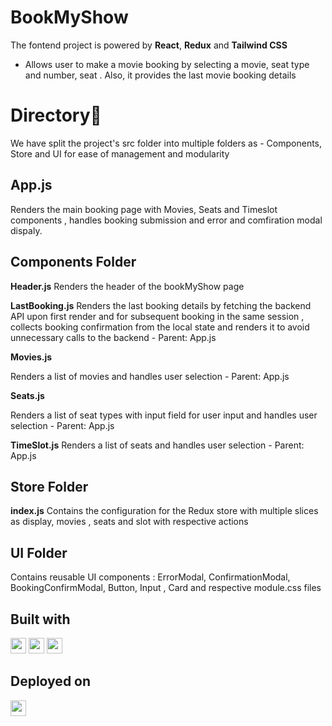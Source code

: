 # BookMyShow 
The  fontend project is powered by **React**, **Redux** and **Tailwind CSS**

- Allows user to make a movie booking by selecting a movie, seat type and number, seat . Also, it provides the last movie booking details

 # Directory💠
 We have split the project's src folder into multiple folders as -  Components, Store and UI for ease of management and modularity

## App.js
Renders the main booking page with Movies, Seats and Timeslot components , handles booking submission and error and comfiration modal dispaly.


## Components Folder 


**Header.js**
Renders the header of the bookMyShow page

**LastBooking.js**
Renders the last booking details by fetching the backend API upon first render and for subsequent booking in the same session , collects booking confirmation from the local state and renders it to avoid unnecessary calls to the backend - Parent: App.js

**Movies.js**

Renders a list of movies and handles user selection - Parent: App.js

**Seats.js**

Renders a list of seat types with input field for user input  and handles user selection -  Parent: App.js


**TimeSlot.js**
Renders a list of seats and handles user selection - Parent: App.js


## Store Folder
**index.js**
Contains the configuration for the Redux store with multiple slices as display, movies , seats and slot with respective actions

## UI Folder
Contains reusable UI components : ErrorModal, ConfirmationModal, BookingConfirmModal, Button, Input , Card and respective module.css files

## Built with

<a href='https://react.dev/' ><img src="https://img.shields.io/badge/react-%2320232a.svg?style=for-the-badge&logo=react&logoColor=%2361DAFB"  height="25" alt='react'></a>
<a href='https://redux.js.org/' ><img src="https://img.shields.io/badge/redux-%23593d88.svg?style=for-the-badge&logo=redux&logoColor=white"  height="25"></a>
<a href='https://tailwindcss.com/' ><img src="https://img.shields.io/badge/tailwindcss-%2338B2AC.svg?style=for-the-badge&logo=tailwind-css&logoColor=white"  height="25"></a>


## Deployed on
<a href='https://render.com/' ><img src="https://img.shields.io/badge/Render-%46E3B7.svg?style=for-the-badge&logo=render&logoColor=white"  height="25"></a>


